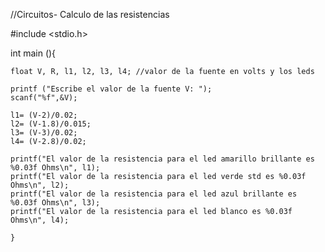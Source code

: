 //Circuitos- Calculo de las resistencias 

#include <stdio.h>

int main (){

    float V, R, l1, l2, l3, l4; //valor de la fuente en volts y los leds

    printf ("Escribe el valor de la fuente V: ");
    scanf("%f",&V);

    l1= (V-2)/0.02;
    l2= (V-1.8)/0.015;
    l3= (V-3)/0.02;
    l4= (V-2.8)/0.02;

    printf("El valor de la resistencia para el led amarillo brillante es %0.03f Ohms\n", l1);
    printf("El valor de la resistencia para el led verde std es %0.03f Ohms\n", l2);
    printf("El valor de la resistencia para el led azul brillante es %0.03f Ohms\n", l3);
    printf("El valor de la resistencia para el led blanco es %0.03f Ohms\n", l4);

    }

